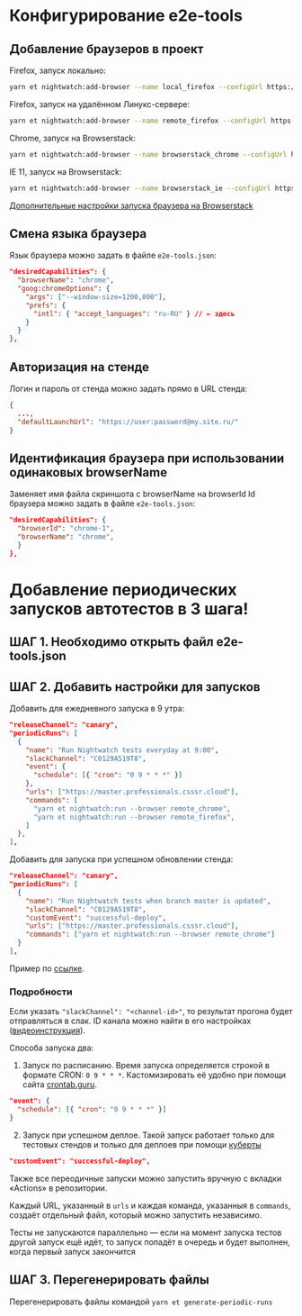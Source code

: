 # Конфигурирование e2e-tools

## Добавление браузеров в проект

Firefox, запуск локально:

```bash
yarn et nightwatch:add-browser --name local_firefox --configUrl https://csssr.github.io/selenium-servers/browsers/local_firefox.json
```

Firefox, запуск на удалённом Линукс-сервере:

```bash
yarn et nightwatch:add-browser --name remote_firefox --configUrl https://csssr.github.io/selenium-servers/browsers/remote_firefox.json
```

Chrome, запуск на Browserstack:

```bash
yarn et nightwatch:add-browser --name browserstack_chrome --configUrl https://csssr.github.io/selenium-servers/browsers/browserstack_chrome.json
```

IE 11, запуск на Browserstack:

```bash
yarn et nightwatch:add-browser --name browserstack_ie --configUrl https://csssr.github.io/selenium-servers/browsers/browserstack_ie.json
```

[Дополнительные настройки запуска браузера на Browserstack](https://www.browserstack.com/automate/capabilities)

## Смена языка браузера

Язык браузера можно задать в файле `e2e-tools.json`:

```json
"desiredCapabilities": {
  "browserName": "chrome",
  "goog:chromeOptions": {
    "args": ["--window-size=1200,800"],
    "prefs": {
      "intl": { "accept_languages": "ru-RU" } // ← здесь
    }
  }
},
```

## Авторизация на стенде

Логин и пароль от стенда можно задать прямо в URL стенда:

```json
{
  ...,
  "defaultLaunchUrl": "https://user:password@my.site.ru/"
}
```

## Идентификация браузера при использовании одинаковых browserName

Заменяет имя файла скриншота с browserName на browserId
Id браузера можно задать в файле `e2e-tools.json`:

```json
"desiredCapabilities": {
  "browserId": "chrome-1",
  "browserName": "chrome",
  }
},
```

# Добавление периодических запусков автотестов в 3 шага!

## ШАГ 1. Необходимо открыть файл e2e-tools.json
## ШАГ 2. Добавить настройки для запусков

Добавить для ежедневного запуска в 9 утра: 
```json
"releaseChannel": "canary",
"periodicRuns": [
  {
    "name": "Run Nightwatch tests everyday at 9:00",
    "slackChannel": "C0129A519T8",
    "event": {
      "schedule": [{ "cron": "0 9 * * *" }]
    },
    "urls": ["https://master.professionals.csssr.cloud"],
    "commands": [
      "yarn et nightwatch:run --browser remote_chrome",
      "yarn et nightwatch:run --browser remote_firefox",
    ]
  },
],
```

Добавить для запуска при успешном обновлении стенда: 
```json
"releaseChannel": "canary",
"periodicRuns": [
  {
    "name": "Run Nightwatch tests when branch master is updated",
    "slackChannel": "C0129A519T8",
    "customEvent": "successful-deploy",
    "urls": ["https://master.professionals.csssr.cloud"],
    "commands": ["yarn et nightwatch:run --browser remote_chrome"]
  }
],
```

Пример по [ссылке](https://github.com/CSSSR/professionals-platform-e2e/blob/ee3f5c0ee319632caa1fcbabba1373cc6a232d53/e2e-tests/e2e-tools.json#L6-L14). 

### Подробности

Если указать `"slackChannel": "<channel-id>"`, то результат прогона будет отправляться в слак. ID канала можно найти в его настройках ([видеоинструкция](https://s.csssr.ru/U09LGPMEU/20210709142250.mp4)).

Способа запуска два:

1. Запуск по расписанию. Время запуска определяется строкой в формате CRON: `0 9 * * *`. Кастомизировать её удобно при помощи сайта [crontab.guru](https://crontab.guru/#0_9_*_*_*).

```json
"event": {
  "schedule": [{ "cron": "0 9 * * *" }]
}
```

2. Запуск при успешном деплое. Такой запуск работает только для тестовых стендов и только для деплоев при помощи [куберты](https://kuberta.csssr.cloud)

```json
"customEvent": "successful-deploy",
```

Также все переодичные запуски можно запустить вручную с вкладки «Actions» в репозитории.

Каждый URL, указанный в `urls` и каждая команда, указанныя в `commands`, создаёт отдельный файл, который можно запустить независимо.

Тесты не запускаются параллельно — если на момент запуска тестов другой запуск ещё идёт, то запуск попадёт в очередь и будет выполнен, когда первый запуск закончится

## ШАГ 3. Перегенерировать файлы
Перегенерировать файлы командой ```yarn et generate-periodic-runs```
